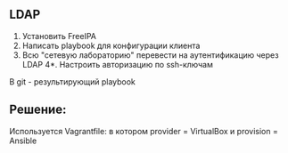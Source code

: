 LDAP
------------
1. Установить FreeIPA
2. Написать playbook для конфигурации клиента
3. Всю "сетевую лабораторию" перевести на аутентификацию через LDAP
4*. Настроить авторизацию по ssh-ключам

В git - результирующий playbook

Решение:
------
Используется Vagrantfile: в котором provider = VirtualBox и provision = Ansible

